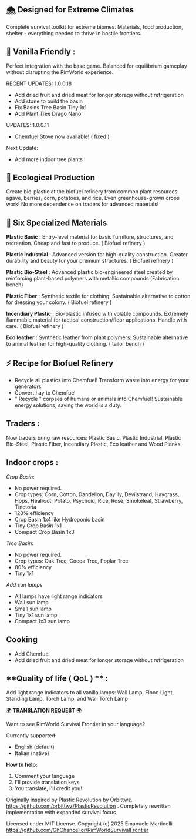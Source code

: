 ## 🌨️ **Designed for Extreme Climates**
Complete survival toolkit for extreme biomes. Materials, food production, shelter - everything needed to thrive in hostile frontiers.

## 🎯 **Vanilla Friendly** :
Perfect integration with the base game. Balanced for equilibrium gameplay without disrupting the RimWorld experience.

RECENT UPDATES: 1.0.0.18
- Add dried fruit and dried meat for longer storage without refrigeration
- Add stone to build the basin
- Fix Basins Tree Basin Tiny 1x1
- Add Plant Tree Drago Nano
        
UPDATES: 1.0.0.11
- Chemfuel Stove now available! ( fixed )
        
Next Update:        
- Add more indoor tree plants
        
## 🌱 **Ecological Production**
Create bio-plastic at the biofuel refinery from common plant resources: agave, berries, corn, potatoes, and rice.
Even greenhouse-grown crops work! No more dependence on traders for advanced materials!

## 🔧 **Six Specialized Materials**
**Plastic Basic** :
Entry-level material for basic furniture, structures, and recreation. Cheap and fast to produce. ( Biofuel refinery )

**Plastic Industrial** :
Advanced version for high-quality construction. Greater durability and beauty for your premium structures. ( Biofuel refinery )

**Plastic Bio-Steel** :
Advanced plastic bio-engineered steel created by reinforcing plant-based polymers with metallic compounds (Fabrication bench)

**Plastic Fiber** :
Synthetic textile for clothing. Sustainable alternative to cotton for dressing your colony. ( Biofuel refinery )

**Incendiary Plastic** :
Bio-plastic infused with volatile compounds. Extremely flammable material for tactical construction/floor applications. Handle with care. ( Biofuel refinery )

**Eco leather** :
Synthetic leather from plant polymers. Sustainable alternative to animal leather for high-quality clothing. ( tailor bench )

## ⚡ **Recipe for Biofuel Refinery**
- Recycle all plastics into Chemfuel! Transform waste into energy for your generators.
- Convert hay to Chemfuel
- " Recycle " corpses of humans or animals into Chemfuel! Sustainable energy solutions, saving the world is a duty.
        
## **Traders** :
Now traders bring raw resources: Plastic Basic, Plastic Industrial, Plastic Bio-Steel, Plastic Fiber, Incendiary Plastic, Eco leather and Wood Planks

## **Indoor crops** :
*Crop Basin*:
- No power required.
- Crop types: Corn, Cotton, Dandelion, Daylily, Devilstrand, Haygrass, Hops, Healroot, Potato, Psychoid, Rice, Rose, Smokeleaf, Strawberry, Tinctoria
- 120% efficiency
- Crop Basin 1x4 like Hydroponic basin
- Tiny Crop Basin 1x1
- Compact Crop Basin 1x3

*Tree Basin*:
- No power required.
- Crop types: Oak Tree, Cocoa Tree, Poplar Tree
- 80% efficiency
- Tiny 1x1

*Add sun lamps*
- All lamps have light range indicators
- Wall sun lamp
- Small sun lamp
- Tiny 1x1 sun lamp
- Compact 1x3 sun lamp

## **Cooking**
- Add Chemfuel
- Add dried fruit and dried meat for longer storage without refrigeration

## **Quality of life ( QoL ) ** :
Add light range indicators to all vanilla lamps: Wall Lamp, Flood Light, Standing Lamp, Torch Lamp, and Wall Torch Lamp

🌍 **TRANSLATION REQUEST** 🌍

Want to see RimWorld Survival Frontier in your language?

Currently supported:
- English (default)
- Italian (native)

**How to help:**
1. Comment your language
2. I'll provide translation keys
3. You translate, I'll credit you!
        
Originally inspired by Plastic Revolution by Orbittwz.
https://github.com/orbittwz/PlasticRevolution .
Completely rewritten implementation with expanded survival focus.

Licensed under MIT License.
Copyright (c) 2025 Emanuele Martinelli
https://github.com/GhChancellor/RimWorldSurvivalFrontier

